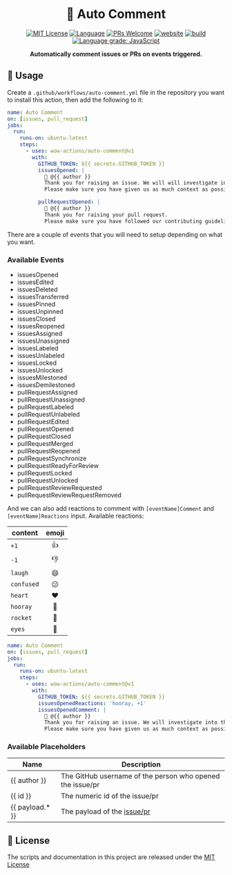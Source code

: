 <h1 align="center">💬 Auto Comment</h1>

<p align="center">
  <a href="/wow-actions/auto-comment/blob/master/LICENSE"><img alt="MIT License" src="https://img.shields.io/github/license/wow-actions/auto-comment?style=flat-square"></a>
  <a href="https://www.typescriptlang.org" rel="nofollow"><img alt="Language" src="https://img.shields.io/badge/language-TypeScript-blue.svg?style=flat-square"></a>
  <a href="https://github.com/wow-actions/auto-comment/pulls"><img alt="PRs Welcome" src="https://img.shields.io/badge/PRs-Welcome-brightgreen.svg?style=flat-square" ></a>
  <a href="https://github.com/marketplace/actions/auto-comment" rel="nofollow"><img alt="website" src="https://img.shields.io/static/v1?label=&labelColor=505050&message=Marketplace&color=0076D6&style=flat-square&logo=google-chrome&logoColor=0076D6" ></a>
  <a href="https://github.com/wow-actions/auto-comment/actions/workflows/release.yml"><img alt="build" src="https://img.shields.io/github/workflow/status/wow-actions/auto-comment/Release/master?logo=github&style=flat-square" ></a>
  <a href="https://lgtm.com/projects/g/wow-actions/auto-comment/context:javascript" rel="nofollow"><img alt="Language grade: JavaScript" src="https://img.shields.io/lgtm/grade/javascript/g/wow-actions/auto-comment.svg?logo=lgtm&style=flat-square" ></a>
</p>

<p align="center">
  <strong>Automatically comment issues or PRs on events triggered.</strong>
</p>

## 🚀 Usage

Create a `.github/workflows/auto-comment.yml` file in the repository you want to install this action, then add the following to it:

```yml
name: Auto Comment
on: [issues, pull_request]
jobs:
  run:
    runs-on: ubuntu-latest
    steps:
      - uses: wow-actions/auto-comment@v1
        with:
          GITHUB_TOKEN: ${{ secrets.GITHUB_TOKEN }}
          issuesOpened: |
            👋 @{{ author }}
            Thank you for raising an issue. We will will investigate into the matter and get back to you as soon as possible.
            Please make sure you have given us as much context as possible.

          pullRequestOpened: |
            👋 @{{ author }}
            Thank you for raising your pull request.
            Please make sure you have followed our contributing guidelines. We will review it as soon as possible
```

There are a couple of events that you will need to setup depending on what you want.

### Available Events

- issuesOpened
- issuesEdited
- issuesDeleted
- issuesTransferred
- issuesPinned
- issuesUnpinned
- issuesClosed
- issuesReopened
- issuesAssigned
- issuesUnassigned
- issuesLabeled
- issuesUnlabeled
- issuesLocked
- issuesUnlocked
- issuesMilestoned
- issuesDemilestoned
- pullRequestAssigned
- pullRequestUnassigned
- pullRequestLabeled
- pullRequestUnlabeled
- pullRequestEdited
- pullRequestOpened
- pullRequestClosed
- pullRequestMerged
- pullRequestReopened
- pullRequestSynchronize
- pullRequestReadyForReview
- pullRequestLocked
- pullRequestUnlocked
- pullRequestReviewRequested
- pullRequestReviewRequestRemoved

And we can also add reactions to comment with `[eventName]Comment` and `[eventName]Reactions` input. Available reactions:

| content    | emoji |
| ---------- | :---: |
| `+1`       |  👍   |
| `-1`       |  👎   |
| `laugh`    |  😄   |
| `confused` |  😕   |
| `heart`    |  ❤️   |
| `hooray`   |  🎉   |
| `rocket`   |  🚀   |
| `eyes`     |  👀   |

```yml
name: Auto Comment
on: [issues, pull_request]
jobs:
  run:
    runs-on: ubuntu-latest
    steps:
      - uses: wow-actions/auto-comment@v1
        with:
          GITHUB_TOKEN: ${{ secrets.GITHUB_TOKEN }}
          issuesOpenedReactions: 'hooray, +1'
          issuesOpenedComment: |
            👋 @{{ author }}
            Thank you for raising an issue. We will investigate into the matter and get back to you as soon as possible.
            Please make sure you have given us as much context as possible.
```

### Available Placeholders

| Name | Description |
| --- | --- |
| {{ author }} | The GitHub username of the person who opened the issue/pr |
| {{ id }} | The numeric id of the issue/pr |
| {{ payload.* }} | The payload of the [issue/pr](https://docs.github.com/cn/rest/pulls/pulls#get-a-pull-request) |

## 🔖 License

The scripts and documentation in this project are released under the [MIT License](LICENSE)
